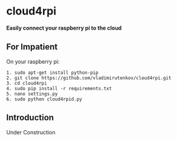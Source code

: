 cloud4rpi
=========

**Easily connect your raspberry pi to the cloud**

For Impatient
-------------

On your raspberry pi:

```
1. sudo apt-get install python-pip
2. git clone https://github.com/vladimirutenkov/cloud4rpi.git
3. cd cloud4rpi
4. sudo pip install -r requirements.txt
5. nano settings.py
6. sudo python cloud4rpid.py
```

Introduction
------------

Under Construction
